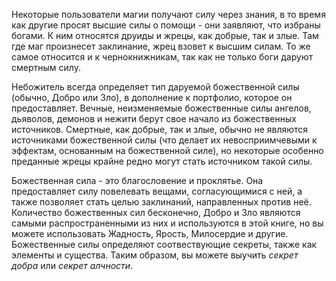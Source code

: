 Некоторые пользователи магии получают силу через знания, в то время как другие просят высшие силы о помощи - они заявляют, что избраны богами. К ним относятся друиды и жрецы, как добрые, так и злые. Там где маг произнесет заклинание, жрец взовет к высшим силам. То же самое относится и к чернокнижникам, так как не только боги даруют смертным силу.

Небожитель всегда определяет тип даруемой божественной силы (обычно, Добро или Зло), в дополнение к портфолио, которое он предоставляет. Вечные, неизменяемые божественные силы ангелов, дьяволов, демонов и нежити берут свое начало из божественных источников. Смертные, как добрые, так и злые, обычно не являются источниками божественной силы (что делает их невосприимчевыми к эффектам, основанным на божественной силе), но некоторые особенно преданные жрецы крайне редно могут стать источником такой силы.

Божественная сила - это благословение и проклятье. Она предоставляет силу повелевать вещами, согласующимися с ней, а также позволяет стать целью заклинаний, направленных против неё. Количество божественных сил бесконечно, Добро и Зло являются самыми распространенными из них и используются в этой книге, но вы можете использовать Жадность, Ярость, Милосердие и другие. Божественные силы определяют соотвествующие секреты, также как элементы и существа. Таким образом, вы можете выучить *секрет добра* или *секрет алчности*.